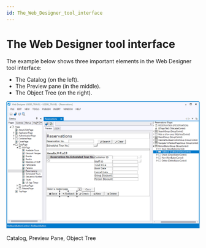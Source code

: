 ```yaml
---
id: The_Web_Designer_tool_interface
---
```


# The Web Designer tool interface

The example below shows three important elements in the Web Designer tool interface:

- The Catalog (on the left).
- The Preview pane (in the middle).
- The Object Tree (on the right).

![](./assets/5343e99f-e64e-41e5-8487-9be7d6126e7f.png)

Catalog, Preview Pane, Object Tree